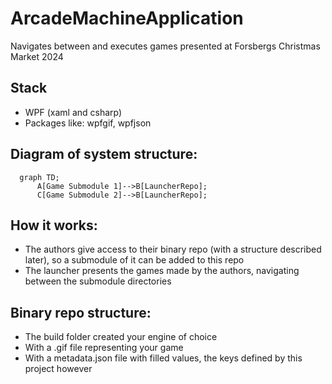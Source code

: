 # ArcadeMachineApplication
 Navigates between and executes games presented at Forsbergs Christmas Market 2024

## Stack
* WPF (xaml and csharp)
* Packages like: wpfgif, wpfjson

## Diagram of system structure:
```mermaid
  graph TD;
      A[Game Submodule 1]-->B[LauncherRepo];
      C[Game Submodule 2]-->B[LauncherRepo];
```

## How it works:
* The authors give access to their binary repo (with a structure described later), so a submodule of it can be added to this repo
* The launcher presents the games made by the authors, navigating between the submodule directories

## Binary repo structure:
* The build folder created your engine of choice
* With a .gif file representing your game
* With a metadata.json file with filled values, the keys defined by this project however


